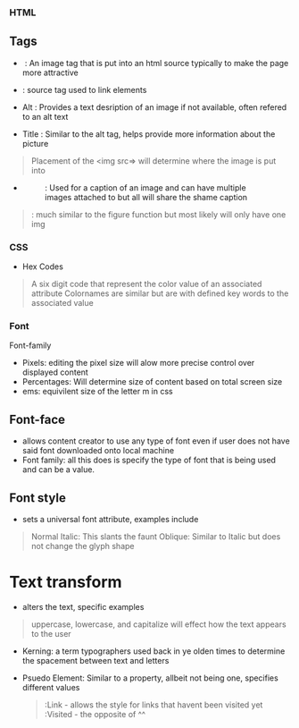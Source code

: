 ### HTML

## Tags
- <img> : An image tag that is put into an html source typically to make the page more attractive

- <src> : source tag used to link elements 
  
- Alt : Provides a text desription of an image if not available, often refered to an alt text
  
- Title : Similar to the alt tag, helps provide more information about the picture 
 
 > Placement of the <img src=> will determine where the image is put into
  
 - <figure> : Used for a caption of an image and can have multiple images attached to but all will share the shame caption
 > <figcaption> : much similar to the figure function but most likely will only have one img
  
 ### CSS
 
 - Hex Codes
  > A six digit code that represent the color value of an associated attribute
  > Colornames are similar but are with defined key words to the associated value
  
### Font
  
Font-family
  - Pixels: editing the pixel size will alow more precise control over displayed content
  - Percentages: Will determine size of content based on total screen size
  - ems: equivilent size of the letter m in css
 
## Font-face
  - allows content creator to use any type of font even if user does not have said font downloaded onto local machine
  - Font family: all this does is specify the type of font that is being used and can be a value.

## Font style
  - sets a universal font attribute, examples include
  > Normal
  > Italic: This slants the faunt
  > Oblique: Similar to Italic but does not change the glyph shape
 
# Text transform
  - alters the text, specific examples
  > uppercase, lowercase, and capitalize will effect how the text appears to the user
  


  
- Kerning: a term typographers used back in ye olden times to determine the spacement between text and letters
  
- Psuedo Element: Similar to a property, allbeit not being one, specifies different values
  > :Link - allows the style for links that havent been visited yet
  > :Visited - the opposite of ^^
  
  
  
